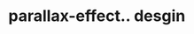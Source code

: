 # parallax-effect.. desgin                                                                                       
